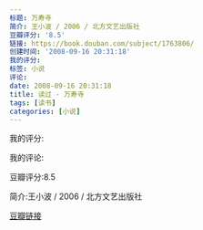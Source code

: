 ```yaml
---
标题: 万寿寺
简介: 王小波 / 2006 / 北方文艺出版社
豆瓣评分: '8.5'
链接: https://book.douban.com/subject/1763806/
创建时间: '2008-09-16 20:31:18'
我的评分:
标签: 小说
评论:
date: 2008-09-16 20:31:18
title: 读过 - 万寿寺
tags: [读书]
categories: [小说]
---
```


我的评分:

我的评论:

豆瓣评分:8.5

简介:王小波 / 2006 / 北方文艺出版社

[豆瓣链接](https://book.douban.com/subject/1763806/)

